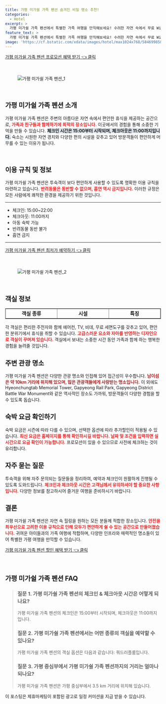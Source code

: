 ```yaml
---
title: 가평 미가쉴 가족 펜션 숨겨진 비밀 명소 추천!
categories:
  - Hotel
excerpt: >
  가평 미가쉴 가족 펜션에서 특별한 가족 여행을 만끽해보세요! 수려한 자연 속에서 무료 WiFi와 주차 혜택을 제공하며 명소와의 가까운 거리까지! 지금 예약하고 특별한 순간을 만들어보세요!
feature_text: >
  가평 미가쉴 가족 펜션에서 특별한 가족 여행을 만끽해보세요! 수려한 자연 속에서 무료 WiFi와 주차 혜택을 제공하며 명소와의 가까운 거리까지! 지금 예약하고 특별한 순간을 만들어보세요!
image: 'https://cf.bstatic.com/xdata/images/hotel/max1024x768/584699858.jpg?k=4a6514ec7bf9ffdb82854905cbeb7e1f799df56fa7f2cd8e814bf18e61c22464&o=&hp=1'
---
```


<p><a class="modoo-button" href="https://tinyurl.com/2blyzahm" rel="nofollow noopener">가평 미가쉴 가족 펜션 프로모션 혜택 받기 👈 클릭</a></p><br/>
<figure class="image"><img alt="가평 미가쉴 가족 펜션_1" src="https://cf.bstatic.com/xdata/images/hotel/max1024x768/544248976.jpg?k=7ad620ad98666423d4da242908aa38c851b84a0fc2119cbceabcfe28bf23a843&amp;o=&amp;hp=1"/></figure><br/>

<h2 data-ke-size="size26" id="가평_미가쉴가족펜션소개">가평 미가쉴 가족 펜션 소개</h2>
<p data-ke-size="size16">가평 미가쉴 가족 펜션은 주변의 아름다운 자연 속에서 편안한 휴식을 제공하는 공간으로, <b><span style="color: #ee2323;">가족과 친구들과 함께하기에 최적의 장소입니다.</span></b> 이곳에서의 경험을 통해 소중한 기억을 만들 수 있습니다. <b><span style="background-color: #21538527;">체크인 시간은 15:00부터 시작되며, 체크아웃은 11:00까지입니다.</span></b> 숙소는 시원한 자연 경치와 다양한 편의 시설을 갖추고 있어 방문객들이 편안하게 머무를 수 있는 이유가 됩니다.</p>
<p data-ke-size="size16"> </p>
<h2 data-ke-size="size23" id="이용규칙및정보">이용 규칙 및 정보</h2>
<p data-ke-size="size16">가평 미가쉴 가족 펜션은 투숙객이 보다 편안하게 사용할 수 있도록 명확한 이용 규칙을 마련하고 있습니다. <b><span style="color: #ee2323;">반려동물은 동반할 수 없으며, 흡연 역시 금지입니다.</span></b> 이러한 규정은 모든 사람에게 쾌적한 환경을 제공하기 위한 것입니다.</p>
<hr contenteditable="false" data-ke-style="style5" data-ke-type="horizontalRule"/>
<ul data-ke-list-type="disc" style="list-style-type: disc;">
<li>체크인: 15:00~22:00</li>
<li>체크아웃: 11:00까지</li>
<li>아동 숙박 가능</li>
<li>반려동물 동반 불가</li>
<li>흡연 금지</li>
</ul>
<hr contenteditable="false" data-ke-style="style5" data-ke-type="horizontalRule"/>
<p><a class="modoo-button" href="https://tinyurl.com/2blyzahm" rel="nofollow noopener">가평 미가쉴 가족 펜션 최저가 예약하기 👈 클릭</a></p><br/>
<figure class="image"><img alt="가평 미가쉴 가족 펜션_2" src="https://cf.bstatic.com/xdata/images/hotel/max1024x768/584699858.jpg?k=4a6514ec7bf9ffdb82854905cbeb7e1f799df56fa7f2cd8e814bf18e61c22464&amp;o=&amp;hp=1"/></figure><br/>
<h2 data-ke-size="size23" id="객실정보">객실 정보</h2>
<table border="1" data-ke-align="alignLeft" data-ke-style="style16" style="border-collapse: collapse; width: 100%; height: 34px;">
<tbody>
<tr style="height: 17px;">
<td style="width: 33.3333%; text-align: center; height: 17px;"><b>객실 종류</b></td>
<td style="width: 33.3333%; text-align: center; height: 17px;"><b>시설</b></td>
<td style="width: 33.3333%; text-align: center; height: 17px;"><b>특징</b></td>
</tr>
<tr style="height: 17px;">
<td style="width: 33.3333%; text-align: center; height: 17px;">쿼드러플룸</td>
<td style="width: 33.3333%; text-align: center; height: 17px;">TV, 에어컨, 전용 욕실</td>
<td style="width: 33.3333%; text-align: center; height: 17px;">가족 단위의 숙박에 적합</td>
</tr>
<tr>
<td style="width: 33.3333%; text-align: center;">-</td>
<td style="width: 33.3333%; text-align: center;">-</td>
<td style="width: 33.3333%; text-align: center;">-</td>
</tr>
<tr>
<td style="width: 33.3333%; text-align: center;">-</td>
<td style="width: 33.3333%; text-align: center;">-</td>
<td style="width: 33.3333%; text-align: center;">-</td>
</tr>
</tbody>
</table>
<p data-ke-size="size16">각 객실은 편리한 주전자와 함께 에어컨, TV, 비데, 무료 세면도구를 갖추고 있어, 편안한 분위기에서 휴식을 취할 수 있습니다. <b><span style="color: #ee2323;">고급스러운 요소와 자아를 반영하는 디자인으로 객실이 꾸며져 있습니다.</span></b> 객실에서 보내는 소중한 시간 동안 가족과 함께 하는 행복한 경험을 늘려줄 것입니다.</p>
<h2 data-ke-size="size23" id="주변관광명소">주변 관광 명소</h2>
<p data-ke-size="size16">가평 미가쉴 가족 펜션은 다양한 관광 명소와 인접해 있어 접근성이 우수합니다. <b><span style="color: #aa2323;">남이섬은 약 10km 거리에 위치해 있으며, 많은 관광객들에게 사랑받는 명소입니다.</span></b> 이 외에도 Hyeonchungtab Memorial Tower, Gapyeong Rail Park, Gapyeong District Battle War Monument와 같은 역사적인 장소도 가까워, 방문객들이 다양한 경험을 할 수 있도록 돕습니다.</p>
<h2 data-ke-size="size26" id="숙박요금">숙박 요금 확인하기</h2>
<p data-ke-size="size16">숙박 요금은 시즌에 따라 다를 수 있으며, 선택한 옵션에 따라 추가할인이 적용될 수 있습니다. <b><span style="color: #ee2323;">최신 요금은 홈페이지를 통해 확인하시길 바랍니다. 날짜 및 조건을 입력하면 실시간으로 요금 확인이 가능합니다.</span></b> 프로모션이 있을 수 있으므로 사전에 체크하는 것이 유리합니다.</p>
<h2 data-ke-size="size23" id="자주묻는질문">자주 묻는 질문</h2>
<p data-ke-size="size16">투숙객을 위해 자주 문의되는 질문들을 정리하여, 예약과 체크인이 원활하게 진행될 수 있도록 도와드립니다. <b><span style="color: #ee2323;">체크인과 체크아웃 시간은 고객님께서 유의하셔야 할 중요한 사항입니다.</span></b> 다양한 정보를 참고하시어 즐거운 여행을 준비하시기 바랍니다.</p>
<h2 data-ke-size="size26" id="결론">결론</h2>
<p data-ke-size="size16">가평 미가쉴 가족 펜션은 자연 속 힐링을 원하는 모든 분들께 적합한 장소입니다. <b><span style="color: #ee2323;">안전을 최우선으로 고려한 이용 규칙으로 인해 모두가 편안하게 쉴 수 있는 공간으로 만들어졌습니다.</span></b> 귀여운 아이들과의 가족 여행에 적합하며, 다양한 인프라와 매력적인 명소들이 있어 특별한 가평 여행을 만끽할 수 있습니다. </p>

<p><a class="modoo-button" href="https://tinyurl.com/2blyzahm" rel="nofollow noopener">가평 미가쉴 가족 펜션 할인 혜택 받기 👈 클릭</a></p><br>
<h2 id="가평 미가쉴 가족 펜션_FAQ">가평 미가쉴 가족 펜션 FAQ</h2>
<div itemscope="" itemtype="https://schema.org/FAQPage"> <blockquote> <div itemscope="" itemprop="mainEntity" itemtype="https://schema.org/Question"> <h3 id="질문_1" itemprop="name">질문 1. 가평 미가쉴 가족 펜션의 체크인 & 체크아웃 시간은 어떻게 되나요?</h3> <div itemscope="" itemprop="acceptedAnswer" itemtype="https://schema.org/Answer"> <span itemprop="text"> <p>가평 미가쉴 가족 펜션의 체크인은 15:00부터 시작되며, 체크아웃은 11:00까지 입니다.</p> </span> </div> </div> <div itemscope="" itemprop="mainEntity" itemtype="https://schema.org/Question"> <h3 id="질문_2" itemprop="name">질문 2. 가평 미가쉴 가족 펜션에서는 어떤 종류의 객실을 예약할 수 있나요?</h3> <div itemscope="" itemprop="acceptedAnswer" itemtype="https://schema.org/Answer"> <span itemprop="text"> <p>가평 미가쉴 가족 펜션의 객실 옵션은 다음과 같습니다: 쿼드러플룸입니다.</p> </span> </div> </div> <div itemscope="" itemprop="mainEntity" itemtype="https://schema.org/Question"> <h3 id="질문_3" itemprop="name">질문 3. 가평 중심부에서 가평 미가쉴 가족 펜션까지의 거리는 얼마나 되나요?</h3> <div itemscope="" itemprop="acceptedAnswer" itemtype="https://schema.org/Answer"> <span itemprop="text"> <p>가평 미가쉴 가족 펜션은 가평 중심부에서 3.5 km 거리에 위치해 있습니다.</p> </span> </div> </div> </blockquote> </div><p>이 포스팅은 제휴마케팅이 포함된 광고로 일정 커미션을 지급 받을 수 있습니다.</p>

